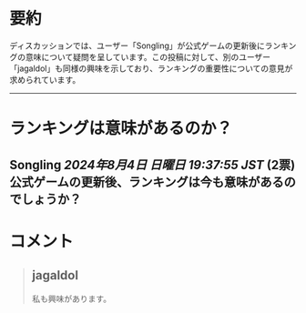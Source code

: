 # 要約 
ディスカッションでは、ユーザー「Songling」が公式ゲームの更新後にランキングの意味について疑問を呈しています。この投稿に対して、別のユーザー「jagaldol」も同様の興味を示しており、ランキングの重要性についての意見が求められています。

---
# ランキングは意味があるのか？
**Songling** *2024年8月4日 日曜日 19:37:55 JST* (2票)
公式ゲームの更新後、ランキングは今も意味があるのでしょうか？
---
 # コメント
> ## jagaldol
> 
> 私も興味があります。
